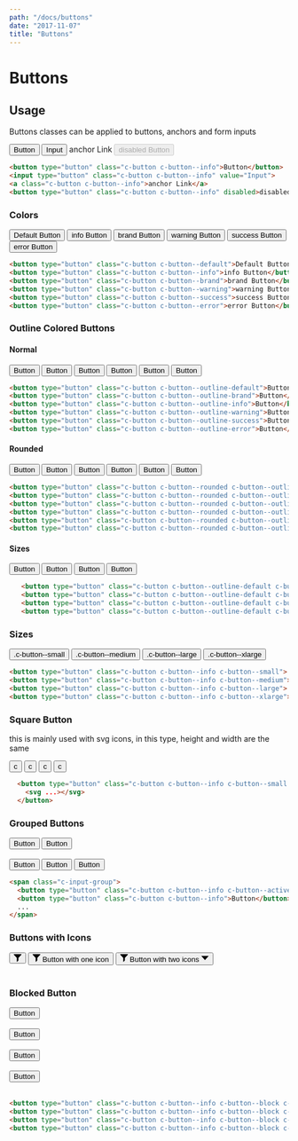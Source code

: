 ```yaml
---
path: "/docs/buttons"
date: "2017-11-07"
title: "Buttons"
---
```


# Buttons

## Usage
Buttons classes can be applied to buttons, anchors and form inputs
<div>
    <button type="button" class="c-button c-button--info">Button</button>
    <input type="button" class="c-button c-button--info" value="Input">
    <a class="c-button c-button--info">anchor Link</a>
    <button type="button" class="c-button c-button--info" disabled>disabled Button</button>
</div>

```html
<button type="button" class="c-button c-button--info">Button</button>
<input type="button" class="c-button c-button--info" value="Input">
<a class="c-button c-button--info">anchor Link</a>
<button type="button" class="c-button c-button--info" disabled>disabled Button</button>
```

### Colors
<button type="button" class="c-button c-button--default">Default Button</button>
<button type="button" class="c-button c-button--info">info Button</button>
<button type="button" class="c-button c-button--brand">brand Button</button>
<button type="button" class="c-button c-button--warning">warning Button</button>
<button type="button" class="c-button c-button--success">success Button</button>
<button type="button" class="c-button c-button--error">error Button</button>

```html
<button type="button" class="c-button c-button--default">Default Button</button>
<button type="button" class="c-button c-button--info">info Button</button>
<button type="button" class="c-button c-button--brand">brand Button</button>
<button type="button" class="c-button c-button--warning">warning Button</button>
<button type="button" class="c-button c-button--success">success Button</button>
<button type="button" class="c-button c-button--error">error Button</button>
```

### Outline Colored Buttons
#### Normal
<button type="button" class="c-button c-button--outline-default">Button</button>
<button type="button" class="c-button c-button--outline-brand">Button</button>
<button type="button" class="c-button c-button--outline-info">Button</button>
<button type="button" class="c-button c-button--outline-warning">Button</button>
<button type="button" class="c-button c-button--outline-success">Button</button>
<button type="button" class="c-button c-button--outline-error">Button</button>

```html
<button type="button" class="c-button c-button--outline-default">Button</button>
<button type="button" class="c-button c-button--outline-brand">Button</button>
<button type="button" class="c-button c-button--outline-info">Button</button>
<button type="button" class="c-button c-button--outline-warning">Button</button>
<button type="button" class="c-button c-button--outline-success">Button</button>
<button type="button" class="c-button c-button--outline-error">Button</button>
```

#### Rounded
<button type="button" class="c-button c-button--rounded c-button--outline-default">Button</button>
<button type="button" class="c-button c-button--rounded c-button--outline-brand">Button</button>
<button type="button" class="c-button c-button--rounded c-button--outline-info">Button</button>
<button type="button" class="c-button c-button--rounded c-button--outline-warning">Button</button>
<button type="button" class="c-button c-button--rounded c-button--outline-success">Button</button>
<button type="button" class="c-button c-button--rounded c-button--outline-error">Button</button>

```html
<button type="button" class="c-button c-button--rounded c-button--outline-default">Button</button>
<button type="button" class="c-button c-button--rounded c-button--outline-brand">Button</button>
<button type="button" class="c-button c-button--rounded c-button--outline-info">Button</button>
<button type="button" class="c-button c-button--rounded c-button--outline-warning">Button</button>
<button type="button" class="c-button c-button--rounded c-button--outline-success">Button</button>
<button type="button" class="c-button c-button--rounded c-button--outline-error">Button</button>
```

#### Sizes
<button type="button" class="c-button c-button--outline-default c-button--small">Button</button>
<button type="button" class="c-button c-button--outline-info c-button--medium">Button</button>
<button type="button" class="c-button c-button--outline-warning c-button--large">Button</button>
<button type="button" class="c-button c-button--outline-error c-button--xlarge">Button</button>

```html
   <button type="button" class="c-button c-button--outline-default c-button--small">Button</button>
   <button type="button" class="c-button c-button--outline-default c-button--medium">Button</button>
   <button type="button" class="c-button c-button--outline-default c-button--large">Button</button>
   <button type="button" class="c-button c-button--outline-default c-button--xlarge">Button</button>
```

### Sizes

<button type="button" class="c-button c-button--info c-button--small">.c-button--small</button>
<button type="button" class="c-button c-button--info c-button--medium">.c-button--medium</button>
<button type="button" class="c-button c-button--info c-button--large">.c-button--large</button>
<button type="button" class="c-button c-button--info c-button--xlarge">.c-button--xlarge</button>

```html
<button type="button" class="c-button c-button--info c-button--small">.c-button--small</button>
<button type="button" class="c-button c-button--info c-button--medium">.c-button--medium</button>
<button type="button" class="c-button c-button--info c-button--large">.c-button--large</button>
<button type="button" class="c-button c-button--info c-button--xlarge">.c-button--xlarge</button>
```

### Square Button
this is mainly used with svg icons, in this type, height and width are the same
<div>
  <button type="button" class="c-button c-button--info c-button--small c-button--square">c</button>
  <button type="button" class="c-button c-button--info c-button--medium c-button--square">c</button>
  <button type="button" class="c-button c-button--info c-button--large c-button--square">c</button>
  <button type="button" class="c-button c-button--info c-button--xlarge c-button--square">c</button>
</div>

```html
  <button type="button" class="c-button c-button--info c-button--small c-button--square">
    <svg ...></svg>
  </button>
```

### Grouped Buttons
<div>
  <span class="c-input-group">
    <button type="button" class="c-button c-button--info c-button--active">Button</button>
    <button type="button" class="c-button c-button--info">Button</button>
  </span>
</div>
<br />

<div>
  <span class="c-input-group">
    <button type="button" class="c-button c-button--info c-button--active">Button</button>
    <button type="button" class="c-button c-button--success">Button</button>
    <button type="button" class="c-button c-button--error">Button</button>
  </span>
</div>

```html
<span class="c-input-group">
  <button type="button" class="c-button c-button--info c-button--active">Button</button>
  <button type="button" class="c-button c-button--info">Button</button>
  ...
</span>
```

### Buttons with Icons

<button type="button" class="c-button c-button--outline-default c-button--large c-button--square">
 <svg
   viewBox="0 0 14.97 15"
   id="shape-filter"
   width="14px"
   height="14px"
   style="fill: currentColor; color: inherit;">
   <title>filter</title>
   <path d="M5.687 7.088c.16.17.246.395.246.627v6.82c0 .41.5.62.794.33l1.917-2.18c.257-.305.4-.457.4-.76v-4.21c0-.23.087-.454.244-.626l5.5-5.925C15.202.72 14.885 0 14.275 0H.7C.093 0-.226.72.188 1.165l5.5 5.923z">
   </path>
 </svg>
</button>

<button type="button" class="c-button c-button--outline-info c-button--large">
 <svg
   class="c-button__icon-left"
   viewBox="0 0 14.97 15"
   id="shape-filter"
   width="14px"
   height="14px"
   style="fill: currentColor; color: inherit;">
   <title>filter</title>
   <path d="M5.687 7.088c.16.17.246.395.246.627v6.82c0 .41.5.62.794.33l1.917-2.18c.257-.305.4-.457.4-.76v-4.21c0-.23.087-.454.244-.626l5.5-5.925C15.202.72 14.885 0 14.275 0H.7C.093 0-.226.72.188 1.165l5.5 5.923z">
   </path>
 </svg>
 <span class="c-button__text">Button with one icon</span>
</button>

<button type="button" class="c-button c-button--outline-error c-button--large">
 <svg
   class="c-button__icon-left"
   viewBox="0 0 14.97 15"
   id="shape-filter"
   width="14px"
   height="14px"
   style="fill: currentColor; color: inherit;">
   <title>filter</title>
   <path d="M5.687 7.088c.16.17.246.395.246.627v6.82c0 .41.5.62.794.33l1.917-2.18c.257-.305.4-.457.4-.76v-4.21c0-.23.087-.454.244-.626l5.5-5.925C15.202.72 14.885 0 14.275 0H.7C.093 0-.226.72.188 1.165l5.5 5.923z">
   </path>
 </svg>
 <span class="c-button__text">Button with two icons</span>
 <svg
   class="c-button__icon-right"
   viewBox="0 0 50 50"
   id="shape-drop-down"
   width="14px"
   height="14px"
   style="fill: currentColor; color: inherit;">
   <title>drop-down</title>
   <path d="M24.997 11.862H48.75L36.876 24.998l-11.88 13.14-11.872-13.14L1.25 11.862">
   </path>
 </svg>
</button>

<br />
<br />

### Blocked Button

<div class="u-bottom-margin--1x u-pillar-padding--9x">
  <button type="button" class="c-button c-button--info c-button--block c-button--small">Button</button><br><br>
  <button type="button" class="c-button c-button--info c-button--block c-button--medium">Button</button><br><br>
  <button type="button" class="c-button c-button--info c-button--block c-button--large">Button</button><br><br>
  <button type="button" class="c-button c-button--info c-button--block c-button--xlarge">Button</button><br><br>
</div>

```html
<button type="button" class="c-button c-button--info c-button--block c-button--small">Button</button><br><br>
<button type="button" class="c-button c-button--info c-button--block c-button--medium">Button</button><br><br>
<button type="button" class="c-button c-button--info c-button--block c-button--large">Button</button><br><br>
<button type="button" class="c-button c-button--info c-button--block c-button--xlarge">Button</button><br><br>
```
